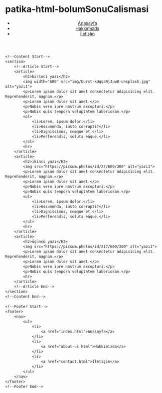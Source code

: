 # patika-html-bolumSonuCalismasi

<!DOCTYPE html>
<html lang="tr">
<head>
    <meta charset="UTF-8">
    <meta http-equiv="X-UA-Compatible" content="IE=edge">
    <meta name="viewport" content="width=device-width, initial-scale=1.0">
    <title>Kodluyoruz</title>
</head>
<body>
    <!--Navbar Start-->
    <header>
        <nav>
            <ul>
                <li>
                    <a href="index.html">Anasayfa</a>
                </li>
                <li>
                    <a href="about-us.html">Hakkımızda</a>
                </li>
                <li>
                    <a href="contact.html">İletişim</a>
                </li>
            </ul>
        </nav>
    </header>
    <!--Navbar End-->

    <!--Content Start-->
    <section>
        <!--Article Start-->
        <article>
            <h2>birinci yazı</h2>
            <img width="600" src="img/burst-kUqqaRjJuw0-unsplash.jpg" alt="yazı1">
            <p>Lorem ipsum dolor sit amet consectetur adipisicing elit. Reprehenderit, magnam.</p>
            <p>Lorem ipsum dolor sit amet.</p>
            <p>Nobis vero iure nostrum excepturi.</p>
            <p>Nobis quis tempora voluptatem laboriosam.</p>
            <ol>
                <li>Lorem, ipsum dolor.</li>
                <li>Assumenda, iusto corrupti?</li>
                <li>Dignissimos, cumque et.</li>
                <li>Perferendis, soluta eaque.</li>
            </ol>
            <hr>
        </article>
        <article>
            <h2>ikinci yazı</h2>
            <img src="https://picsum.photos/id/27/600/300" alt="yazı1">
            <p>Lorem ipsum dolor sit amet consectetur adipisicing elit. Reprehenderit, magnam.</p>
            <p>Lorem ipsum dolor sit amet.</p>
            <p>Nobis vero iure nostrum excepturi.</p>
            <p>Nobis quis tempora voluptatem laboriosam.</p>
            <ul>
                <li>Lorem, ipsum dolor.</li>
                <li>Assumenda, iusto corrupti?</li>
                <li>Dignissimos, cumque et.</li>
                <li>Perferendis, soluta eaque.</li>
            </ul>
            <hr>
        </article>
        <article>
            <h2>üçüncü yazı</h2>
            <img src="https://picsum.photos/id/217/600/300" alt="yazı1">
            <p>Lorem ipsum dolor sit amet consectetur adipisicing elit. Reprehenderit, magnam.</p>
            <p>Lorem ipsum dolor sit amet.</p>
            <p>Nobis vero iure nostrum excepturi.</p>
            <p>Nobis quis tempora voluptatem laboriosam.</p>
            <hr>
        </article>
        <!--Article End-->
    </section>
    <!--Content End-->

    <!--Footer Start-->
    <footer>
        <nav>
            <ul>
                <li>
                    <a href="index.html">Anasayfa</a>
                </li>
                <li>
                    <a href="about-us.html">Hakkımızda</a>
                </li>
                <li>
                    <a href="contact.html">İletişim</a>
                </li>
            </ul>
        </nav>
    </footer>
    <!--Footer End-->
</body>
</html>
